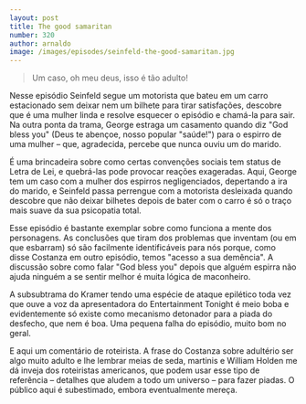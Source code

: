```yaml
---
layout: post
title: The good samaritan
number: 320
author: arnaldo
image: /images/episodes/seinfeld-the-good-samaritan.jpg
---
```


> Um caso, oh meu deus, isso é tão adulto!

Nesse episódio Seinfeld segue um motorista que bateu em um carro estacionado sem deixar nem um bilhete para tirar satisfações, descobre que é uma mulher linda e resolve esquecer o episódio e chamá-la para sair. Na outra ponta da trama, George estraga um casamento quando diz "God bless you" (Deus te abençoe, nosso popular "saúde!") para o espirro de uma mulher – que, agradecida, percebe que nunca ouviu um do marido.

É uma brincadeira sobre como certas convenções sociais tem status de Letra de Lei, e quebrá-las pode provocar reações exageradas. Aqui, George tem um caso com a mulher dos espirros negligenciados, depertando a ira do marido, e Seinfeld passa perrengue com a motorista desleixada quando descobre que não deixar bilhetes depois de bater com o carro é só o traço mais suave da sua psicopatia total.

Esse episódio é bastante exemplar sobre como funciona a mente dos personagens. As conclusões que tiram dos problemas que inventam (ou em que esbarram) só são facilmente identificáveis para nós porque, como disse Costanza em outro episódio, temos "acesso a sua demência". A discussão sobre como falar "God bless you" depois que alguém espirra não ajuda ninguém a se sentir melhor é muita lógica de maconheiro.

A subsubtrama do Kramer tendo uma espécie de ataque epilético toda vez que ouve a voz da apresentadora do Entertainment Tonight é meio boba e evidentemente só existe como mecanismo detonador para a piada do desfecho, que nem é boa. Uma pequena falha do episódio, muito bom no geral.

E aqui um comentário de roteirista. A frase do Costanza sobre adultério ser algo muito adulto e lhe lembrar meias de seda, martinis e William Holden me dá inveja dos roteiristas americanos, que podem usar esse tipo de referência – detalhes que aludem a todo um universo – para fazer piadas. O público aqui é subestimado, embora eventualmente mereça.